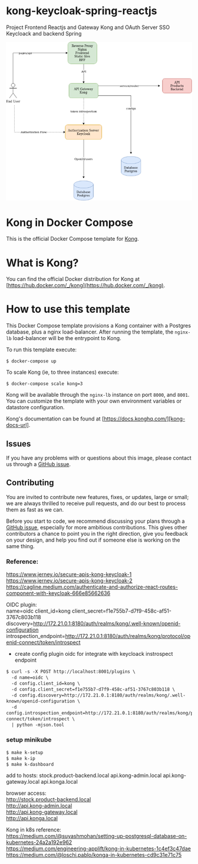 # kong-keycloak-spring-reactjs
Project Frontend Reactjs and Gateway Kong and OAuth Server SSO Keycloack and backend Spring

![architecture](https://github.com/rfaguiar/kong-keycloak-spring-reactjs/blob/master/kong-keycloak-secure-api-web-app.png?raw=true)

# Kong in Docker Compose

This is the official Docker Compose template for [Kong][kong-site-url].

# What is Kong?

You can find the official Docker distribution for Kong at [https://hub.docker.com/_/kong](https://hub.docker.com/_/kong).

# How to use this template

This Docker Compose template provisions a Kong container with a Postgres database, plus a nginx load-balancer. After running the template, the `nginx-lb` load-balancer will be the entrypoint to Kong.

To run this template execute:

```shell
$ docker-compose up
```

To scale Kong (ie, to three instances) execute:

```shell
$ docker-compose scale kong=3
```

Kong will be available through the `nginx-lb` instance on port `8000`, and `8001`. You can customize the template with your own environment variables or datastore configuration.

Kong's documentation can be found at [https://docs.konghq.com/][kong-docs-url].

## Issues

If you have any problems with or questions about this image, please contact us through a [GitHub issue][github-new-issue].

## Contributing

You are invited to contribute new features, fixes, or updates, large or small; we are always thrilled to receive pull requests, and do our best to process them as fast as we can.

Before you start to code, we recommend discussing your plans through a [GitHub issue][github-new-issue], especially for more ambitious contributions. This gives other contributors a chance to point you in the right direction, give you feedback on your design, and help you find out if someone else is working on the same thing.

[kong-site-url]: https://konghq.com/
[kong-docs-url]: https://docs.konghq.com/
[github-new-issue]: https://github.com/Kong/docker-kong/issues/new

### Reference: 
https://www.jerney.io/secure-apis-kong-keycloak-1  
https://www.jerney.io/secure-apis-kong-keycloak-2  
https://cagline.medium.com/authenticate-and-authorize-react-routes-component-with-keycloak-666e85662636  

OIDC plugin:  
name=oidc 
client_id=kong 
client_secret=f1e755b7-d7f9-458c-af51-3767c803b118  
discovery=http://172.21.0.1:8180/auth/realms/kong/.well-known/openid-configuration  
introspection_endpoint=http://172.21.0.1:8180/auth/realms/kong/protocol/openid-connect/token/introspect  

* create config plugin oidc for integrate with keycloack instrospect endpoint  
``` shell
$ curl -s -X POST http://localhost:8001/plugins \
  -d name=oidc \
  -d config.client_id=kong \
  -d config.client_secret=f1e755b7-d7f9-458c-af51-3767c803b118 \
  -d config.discovery=http://172.21.0.1:8180/auth/realms/kong/.well-known/openid-configuration \
  -d config.introspection_endpoint=http://172.21.0.1:8180/auth/realms/kong/protocol/openid-connect/token/introspect \
  | python -mjson.tool  
```

### setup minikube  
``` shell
$ make k-setup  
$ make k-ip
$ make k-dashboard
```
add to hosts:
<minikube ip> stock.product-backend.local api.kong-admin.local api.kong-gateway.local api.konga.local

browser access:  
http://stock.product-backend.local  
http://api.kong-admin.local  
http://api.kong-gateway.local  
http://api.konga.local  

Kong in k8s reference:  
https://medium.com/@suyashmohan/setting-up-postgresql-database-on-kubernetes-24a2a192e962  
https://medium.com/engineering-applift/kong-in-kubernetes-1c4ef3c47dae  
https://medium.com/@loschi.pablo/konga-in-kubernetes-cd9c31e71c75  